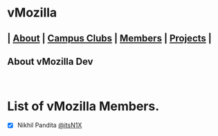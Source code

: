 # vMozilla   
| [About](/README.md) | [Campus Clubs](/CampusClubs) | [Members](/Members) | [Projects](/Projects) | 
----

## About vMozilla Dev

 
# List of vMozilla Members. 

- [x] Nikhil Pandita [@itsN1X](http://github.com/itsN1X)
